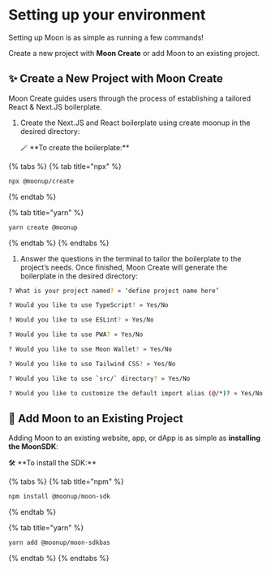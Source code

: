 # Setting up your environment

Setting up Moon is as simple as running a few commands!

Create a new project with **Moon Create** or add Moon to an existing project.

## ✨ Create a New Project with Moon Create

Moon Create guides users through the process of establishing a tailored React & Next.JS boilerplate.

1.  Create the Next.JS and React boilerplate using create moonup in the desired directory:

    🪄 \*\*To create the boilerplate:\*\*

{% tabs %}
{% tab title="npx" %}
```bash
npx @moonup/create
```
{% endtab %}

{% tab title="yarn" %}
```bash
yarn create @moonup
```
{% endtab %}
{% endtabs %}



1. Answer the questions in the terminal to tailor the boilerplate to the project’s needs. Once finished, Moon Create will generate the boilerplate in the desired directory:

```bash
? What is your project named? » ‘define project name here’

? Would you like to use TypeScript? » Yes/No

? Would you like to use ESLint? » Yes/No

? Would you like to use PWA? » Yes/No

? Would you like to use Moon Wallet? » Yes/No

? Would you like to use Tailwind CSS? » Yes/No

? Would you like to use `src/` directory? » Yes/No

? Would you like to customize the default import alias (@/*)? » Yes/No
```

## 🔌 **Add Moon to an Existing Project**

Adding Moon to an existing website, app, or dApp is as simple as **installing the MoonSDK**:

🛠 \*\*To install the SDK:\*\*



{% tabs %}
{% tab title="npm" %}
```bash
npm install @moonup/moon-sdk
```
{% endtab %}

{% tab title="yarn" %}
```bash
yarn add @moonup/moon-sdkbas
```
{% endtab %}
{% endtabs %}

